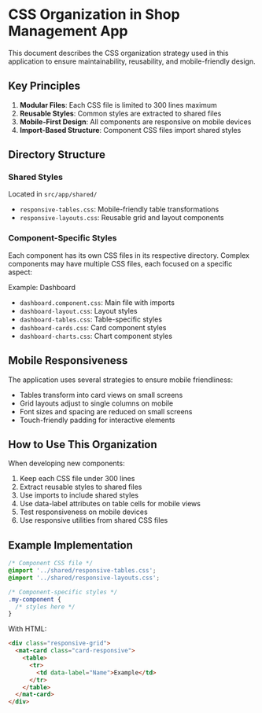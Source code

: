 # CSS Organization in Shop Management App

This document describes the CSS organization strategy used in this application to ensure maintainability, reusability, and mobile-friendly design.

## Key Principles

1. **Modular Files**: Each CSS file is limited to 300 lines maximum
2. **Reusable Styles**: Common styles are extracted to shared files
3. **Mobile-First Design**: All components are responsive on mobile devices
4. **Import-Based Structure**: Component CSS files import shared styles

## Directory Structure

### Shared Styles
Located in `src/app/shared/`
- `responsive-tables.css`: Mobile-friendly table transformations
- `responsive-layouts.css`: Reusable grid and layout components

### Component-Specific Styles
Each component has its own CSS files in its respective directory.
Complex components may have multiple CSS files, each focused on a specific aspect:

Example: Dashboard
- `dashboard.component.css`: Main file with imports
- `dashboard-layout.css`: Layout styles
- `dashboard-tables.css`: Table-specific styles
- `dashboard-cards.css`: Card component styles
- `dashboard-charts.css`: Chart component styles

## Mobile Responsiveness

The application uses several strategies to ensure mobile friendliness:
- Tables transform into card views on small screens
- Grid layouts adjust to single columns on mobile
- Font sizes and spacing are reduced on small screens
- Touch-friendly padding for interactive elements

## How to Use This Organization

When developing new components:

1. Keep each CSS file under 300 lines
2. Extract reusable styles to shared files
3. Use imports to include shared styles
4. Use data-label attributes on table cells for mobile views
5. Test responsiveness on mobile devices
6. Use responsive utilities from shared CSS files

## Example Implementation

```css
/* Component CSS file */
@import '../shared/responsive-tables.css';
@import '../shared/responsive-layouts.css';

/* Component-specific styles */
.my-component {
  /* styles here */
}
```

With HTML:
```html
<div class="responsive-grid">
  <mat-card class="card-responsive">
    <table>
      <tr>
        <td data-label="Name">Example</td>
      </tr>
    </table>
  </mat-card>
</div>
```
